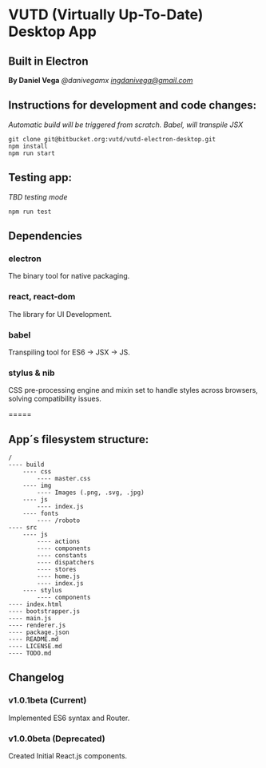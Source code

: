 # VUTD (Virtually Up-To-Date) Desktop App
## Built in Electron
**By Daniel Vega** *@danivegamx <ingdanivega@gmail.com>*

## Instructions for development and code changes:

*Automatic build will be triggered from scratch. Babel, will transpile JSX*

```
git clone git@bitbucket.org:vutd/vutd-electron-desktop.git
npm install
npm run start
```

## Testing app:

*TBD testing mode*

```
npm run test
```

## Dependencies

### electron

The binary tool for native packaging.

### react, react-dom

The library for UI Development.

### babel

Transpiling tool for ES6 -> JSX -> JS.

### stylus & nib

CSS pre-processing engine and mixin set to handle styles across browsers, solving compatibility issues.

=====

## App´s filesystem structure:

```
/
---- build
	---- css
		---- master.css
	---- img
		---- Images (.png, .svg, .jpg)
	---- js
		---- index.js
	---- fonts
		---- /roboto
---- src
	---- js
		---- actions
		---- components
		---- constants
		---- dispatchers
		---- stores
		---- home.js
		---- index.js
	---- stylus
		---- components
---- index.html
---- bootstrapper.js
---- main.js
---- renderer.js
---- package.json
---- README.md
---- LICENSE.md
---- TODO.md

```

## Changelog

### v1.0.1beta (Current)

Implemented ES6 syntax and Router.

### v1.0.0beta (Deprecated)

Created Initial React.js components.
